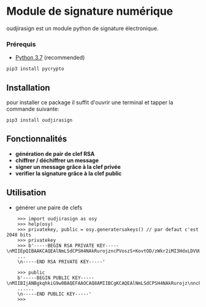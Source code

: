 # Module de signature numérique

oudjirasign est un module python de signature électronique.

### Prérequis

-  [Python 3.7](https://www.python.org/downloads/release/python-373/)  (recommended)

```
pip3 install pycrypto
 ```

## Installation

pour installer ce package il suffit d'ouvrir une terminal et tapper la commande suivante:

```
pip3 install oudjirasign
```

## Fonctionnalités
- **génération de pair de clef RSA**
- **chiffrer / déchiffrer un message**
- **signer un message grâce à la clef privée**
- **verifier la signature grâce à la clef public**

## Utilisation

- générer une paire de clefs
```
	>>> import oudjirasign as osy
	>>> help(osy)
	>>> privatekey, public = osy.generatersakeys() // par defaut c'est 2048 bits
	>>> privatekey
	>>> b'-----BEGIN RSA PRIVATE KEY-----\nMIIEpQIBAAKCAQEAlNmLSdCPSH4NAkRurojzncPVoszS+KovtOD/zWkr2iMI3HdxLDVUU+bJUedM071o/+jTr89UZsuOYi64WU4RppdPeF\nseXxkDPL+3T3xhQAgnHf7JHz4IAnE49USwh+luJqEY/t5cDGPl3BvQc=
	...
	\n-----END RSA PRIVATE KEY-----'

	>>> public
	b'-----BEGIN PUBLIC KEY-----\nMIIBIjANBgkqhkiG9w0BAQEFAAOCAQ8AMIIBCgKCAQEAlNmLSdCPSH4NAkRurojz\nncPVoszS+KovtOD/zW
	......
	\n-----END PUBLIC KEY-----'
	>>> 
```
